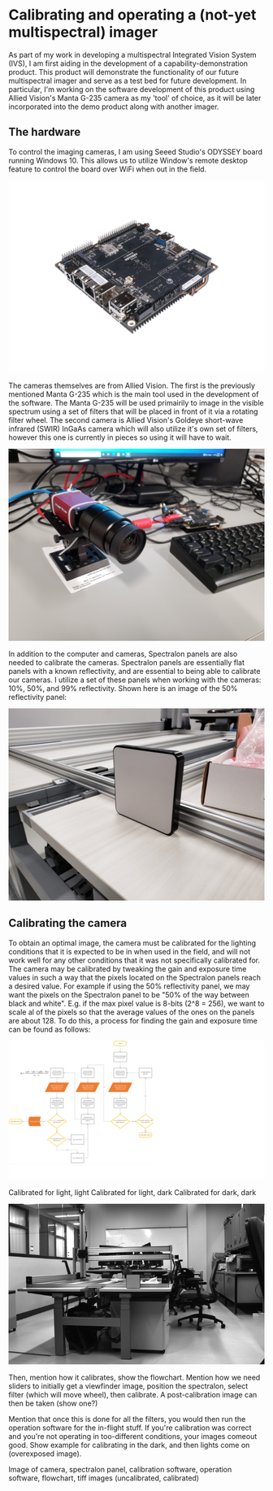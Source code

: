 # Calibrating and operating a (not-yet multispectral) imager

As part of my work in developing a multispectral Integrated Vision System (IVS), I am first aiding in the development of a capability-demonstration product. This product will demonstrate the functionality of our future multispectral imager and serve as a test bed for future development. In particular, I'm working on the software development of this product using Allied Vision's Manta G-235 camera as my 'tool' of choice, as it will be later incorporated into the demo product along with another imager.

## The hardware
To control the imaging cameras, I am using Seeed Studio's ODYSSEY board running Windows 10. This allows us to utilize Window's remote desktop feature to control the board over WiFi when out in the field.

![Odyssey](odyssey.png?raw=true "Odyssey")

The cameras themselves are from Allied Vision. The first is the previously mentioned Manta G-235 which is the main tool used in the development of the software. The Manta G-235 will be used primairily to image in the visible spectrum using a set of filters that will be placed in front of it via a rotating filter wheel. The second camera is Allied Vision's Goldeye short-wave infrared (SWIR) InGaAs camera which will also utilize it's own set of filters, however this one is currently in pieces so using it will have to wait.

![Manta G-235 camera](camera.jpg?raw=true "Manta G-235 camera")

In addition to the computer and cameras, Spectralon panels are also needed to calibrate the cameras. Spectralon panels are essentially flat panels with a known reflectivity, and are essential to being able to calibrate our cameras. I utilize a set of these panels when working with the cameras: 10%, 50%, and 99% reflectivity. Shown here is an image of the 50% reflectivity panel:

![50% Spectralon panel](panel.jpg?raw=true "50% Spectralon panel")

## Calibrating the camera
To obtain an optimal image, the camera must be calibrated for the lighting conditions that it is expected to be in when used in the field, and will not work well for any other conditions that it was not specifically calibrated for. The camera may be calibrated by tweaking the gain and exposure time values in such a way that the pixels located on the Spectralon panels reach a desired value. For example if using the 50% reflectivity panel, we may want the pixels on the Spectralon panel to be "50% of the way between black and white". E.g. if the max pixel value is 8-bits (2^8 = 256), we want to scale al of the pixels so that the average values of the ones on the panels are about 128. To do this, a process for finding the gain and exposure time can be found as follows:

![Calibration flowchart](flowchart.png?raw=true "Calibration flowchart")
 
 
 
 
Calibrated for light, light
Calibrated for light, dark
Calibrated for dark, dark




![Calibrated image](calibrated_image.png?raw=true "Calibrated image")

Then, mention how it calibrates, show the flowchart. Mention how we need sliders to initially get a viewfinder image, position the spectralon, select filter (which will move wheel), then calibrate. A post-calibration image can then be taken (show one?)

Mention that once this is done for all the filters, you would then run the operation software for the in-flight stuff. If you're calibration was correct and you're not operating in too-different conditions, your images comeout good. Show example for calibrating in the dark, and then lights come on (overexposed image).

Image of camera, spectralon panel, calibration software, operation software,
flowchart, tiff images (uncalibrated, calibrated)
